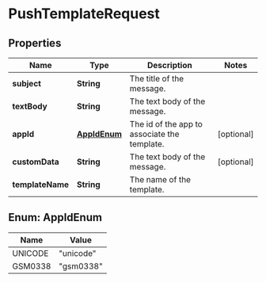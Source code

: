 # PushTemplateRequest

## Properties
Name | Type | Description | Notes
------------ | ------------- | ------------- | -------------
**subject** | **String** | The title of the message. | 
**textBody** | **String** | The text body of the message. | 
**appId** | [**AppIdEnum**](#AppIdEnum) | The id of the app to associate the template. |  [optional]
**customData** | **String** | The text body of the message. |  [optional]
**templateName** | **String** | The name of the template. | 

<a name="AppIdEnum"></a>
## Enum: AppIdEnum
Name | Value
---- | -----
UNICODE | &quot;unicode&quot;
GSM0338 | &quot;gsm0338&quot;

